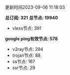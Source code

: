 更新时间2023-09-06 11:18:03

**总订阅: 321**
**总节点: 19940**
- vless节点: 391

**google ping有效节点: 578**
- v2ray节点: 294
- trojan节点: 88
- ss节点: 167
- ssr节点: 29
